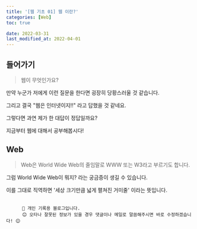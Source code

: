 ```yaml
---
title: '[웹 기초 01] 웹 이란?'
categories: [Web]
toc: true

date: 2022-03-31
last_modified_at: 2022-04-01
---
```


## 들어가기

> 웹이 무엇인가요?

만약 누군가 저에게 이런 질문을 한다면 굉장히 당황스러울 것 같습니다.

그리고 결국 "웹은 인터넷이지!!" 라고 답했을 것 같네요.

그렇다면 과연 제가 한 대답이 정답일까요?

지금부터 웹에 대해서 공부해봅시다!

## Web

> Web은 World Wide Web의 줄임말로 WWW 또는 W3라고 부르기도 합니다.

그럼 World Wide Web이 뭐지? 라는 궁금증이 생길 수 있습니다.

이를 그대로 직역하면 '세상 크기만큼 넓게 펼쳐진 거미줄' 이라는 뜻입니다.



<div class="highlighter-rouge">
  <pre class="highlight">
    <code>
      📕 개인 기록용 블로그입니다.
      😊 오타나 잘못된 정보가 있을 경우 댓글이나 메일로 말씀해주시면 바로 수정하겠습니다! 😊</code>
  </pre>
</div>
